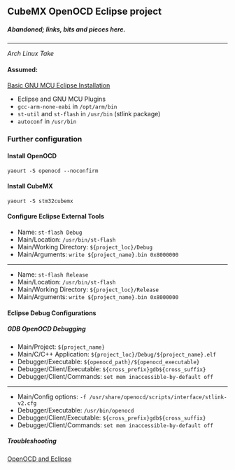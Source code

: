 ## CubeMX OpenOCD Eclipse project

##### Abandoned; links, bits and pieces here.

---

_Arch Linux Take_

#### Assumed:

[Basic GNU MCU Eclipse Installation](https://github.com/Tyrn/dotfiles/blob/main/messy-notes/GNU_MCU_Eclipse.md)

- Eclipse and GNU MCU Plugins
- `gcc-arm-none-eabi` in `/opt/arm/bin`
- `st-util` and `st-flash` in `/usr/bin` (stlink package)
- `autoconf` in `/usr/bin`

### Further configuration

#### Install OpenOCD

`yaourt -S openocd --noconfirm`

#### Install CubeMX

`yaourt -S stm32cubemx`

#### Configure Eclipse External Tools

- Name: `st-flash Debug`
- Main/Location: `/usr/bin/st-flash`
- Main/Working Directory: `${project_loc}/Debug`
- Main/Arguments: `write ${project_name}.bin 0x8000000`

---

- Name: `st-flash Release`
- Main/Location: `/usr/bin/st-flash`
- Main/Working Directory: `${project_loc}/Release`
- Main/Arguments: `write ${project_name}.bin 0x8000000`

#### Eclipse Debug Configurations

##### GDB OpenOCD Debugging

- Main/Project: `${project_name}`
- Main/C/C++ Application: `${project_loc}/Debug/${project_name}.elf`
- Debugger/Executable: `${openocd_path}/${openocd_executable}`
- Debugger/Client/Executable: `${cross_prefix}gdb${cross_suffix}`
- Debugger/Client/Commands: `set mem inaccessible-by-default off`

---

- Main/Config options: `-f /usr/share/openocd/scripts/interface/stlink-v2.cfg`
- Debugger/Executable: `/usr/bin/openocd`
- Debugger/Client/Executable: `${cross_prefix}gdb${cross_suffix}`
- Debugger/Client/Commands: `set mem inaccessible-by-default off`

##### Troubleshooting

[OpenOCD and Eclipse](https://stackoverflow.com/questions/48853797/stm32f103-stlink-v2-openocd-open-failed/)
